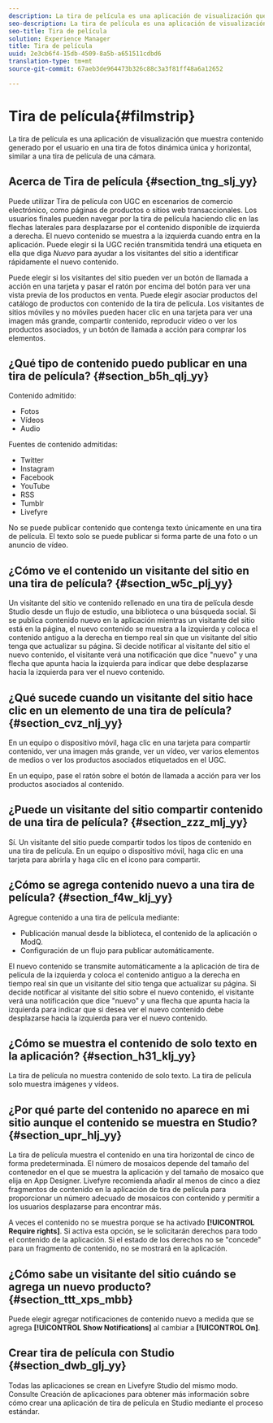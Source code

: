 ```yaml
---
description: La tira de película es una aplicación de visualización que muestra contenido generado por el usuario en una tira de fotos dinámica única y horizontal, similar a una tira de película de una cámara.
seo-description: La tira de película es una aplicación de visualización que muestra contenido generado por el usuario en una tira de fotos dinámica única y horizontal, similar a una tira de película de una cámara.
seo-title: Tira de película
solution: Experience Manager
title: Tira de película
uuid: 2e3cb6f4-15db-4509-8a5b-a651511cdbd6
translation-type: tm+mt
source-git-commit: 67aeb3de964473b326c88c3a3f81ff48a6a12652

---
```



# Tira de película{#filmstrip}

La tira de película es una aplicación de visualización que muestra contenido generado por el usuario en una tira de fotos dinámica única y horizontal, similar a una tira de película de una cámara.

## Acerca de Tira de película {#section_tng_slj_yy}

Puede utilizar Tira de película con UGC en escenarios de comercio electrónico, como páginas de productos o sitios web transaccionales. Los usuarios finales pueden navegar por la tira de película haciendo clic en las flechas laterales para desplazarse por el contenido disponible de izquierda a derecha. El nuevo contenido se muestra a la izquierda cuando entra en la aplicación. Puede elegir si la UGC recién transmitida tendrá una etiqueta en ella que diga *Nuevo* para ayudar a los visitantes del sitio a identificar rápidamente el nuevo contenido.

Puede elegir si los visitantes del sitio pueden ver un botón de llamada a acción en una tarjeta y pasar el ratón por encima del botón para ver una vista previa de los productos en venta. Puede elegir asociar productos del catálogo de productos con contenido de la tira de película. Los visitantes de sitios móviles y no móviles pueden hacer clic en una tarjeta para ver una imagen más grande, compartir contenido, reproducir vídeo o ver los productos asociados, y un botón de llamada a acción para comprar los elementos.

## ¿Qué tipo de contenido puedo publicar en una tira de película? {#section_b5h_qlj_yy}

Contenido admitido:

* Fotos
* Vídeos
* Audio

Fuentes de contenido admitidas:

* Twitter
* Instagram
* Facebook
* YouTube
* RSS
* Tumblr
* Livefyre

No se puede publicar contenido que contenga texto únicamente en una tira de película. El texto solo se puede publicar si forma parte de una foto o un anuncio de vídeo.

## ¿Cómo ve el contenido un visitante del sitio en una tira de película? {#section_w5c_plj_yy}

Un visitante del sitio ve contenido rellenado en una tira de película desde Studio desde un flujo de estudio, una biblioteca o una búsqueda social. Si se publica contenido nuevo en la aplicación mientras un visitante del sitio está en la página, el nuevo contenido se muestra a la izquierda y coloca el contenido antiguo a la derecha en tiempo real sin que un visitante del sitio tenga que actualizar su página. Si decide notificar al visitante del sitio el nuevo contenido, el visitante verá una notificación que dice "nuevo" y una flecha que apunta hacia la izquierda para indicar que debe desplazarse hacia la izquierda para ver el nuevo contenido.

## ¿Qué sucede cuando un visitante del sitio hace clic en un elemento de una tira de película? {#section_cvz_nlj_yy}

En un equipo o dispositivo móvil, haga clic en una tarjeta para compartir contenido, ver una imagen más grande, ver un vídeo, ver varios elementos de medios o ver los productos asociados etiquetados en el UGC.

En un equipo, pase el ratón sobre el botón de llamada a acción para ver los productos asociados al contenido.

## ¿Puede un visitante del sitio compartir contenido de una tira de película? {#section_zzz_mlj_yy}

Sí. Un visitante del sitio puede compartir todos los tipos de contenido en una tira de película. En un equipo o dispositivo móvil, haga clic en una tarjeta para abrirla y haga clic en el icono para compartir.

## ¿Cómo se agrega contenido nuevo a una tira de película? {#section_f4w_klj_yy}

Agregue contenido a una tira de película mediante:

* Publicación manual desde la biblioteca, el contenido de la aplicación o ModQ.
* Configuración de un flujo para publicar automáticamente.

El nuevo contenido se transmite automáticamente a la aplicación de tira de película de la izquierda y coloca el contenido antiguo a la derecha en tiempo real sin que un visitante del sitio tenga que actualizar su página. Si decide notificar al visitante del sitio sobre el nuevo contenido, el visitante verá una notificación que dice "nuevo" y una flecha que apunta hacia la izquierda para indicar que si desea ver el nuevo contenido debe desplazarse hacia la izquierda para ver el nuevo contenido.

## ¿Cómo se muestra el contenido de solo texto en la aplicación? {#section_h31_klj_yy}

La tira de película no muestra contenido de solo texto. La tira de película solo muestra imágenes y vídeos.

## ¿Por qué parte del contenido no aparece en mi sitio aunque el contenido se muestra en Studio? {#section_upr_hlj_yy}

La tira de película muestra el contenido en una tira horizontal de cinco de forma predeterminada. El número de mosaicos depende del tamaño del contenedor en el que se muestra la aplicación y del tamaño de mosaico que elija en App Designer. Livefyre recomienda añadir al menos de cinco a diez fragmentos de contenido en la aplicación de tira de película para proporcionar un número adecuado de mosaicos con contenido y permitir a los usuarios desplazarse para encontrar más.

A veces el contenido no se muestra porque se ha activado **[!UICONTROL Require rights]**. Si activa esta opción, se le solicitarán derechos para todo el contenido de la aplicación. Si el estado de los derechos no se "concede" para un fragmento de contenido, no se mostrará en la aplicación.

## ¿Cómo sabe un visitante del sitio cuándo se agrega un nuevo producto? {#section_ttt_xps_mbb}

Puede elegir agregar notificaciones de contenido nuevo a medida que se agrega **[!UICONTROL Show Notifications]** al cambiar a **[!UICONTROL On]**.

## Crear tira de película con Studio {#section_dwb_glj_yy}

Todas las aplicaciones se crean en Livefyre Studio del mismo modo. Consulte Creación de aplicaciones para obtener más información sobre cómo crear una aplicación de tira de película en Studio mediante el proceso estándar.